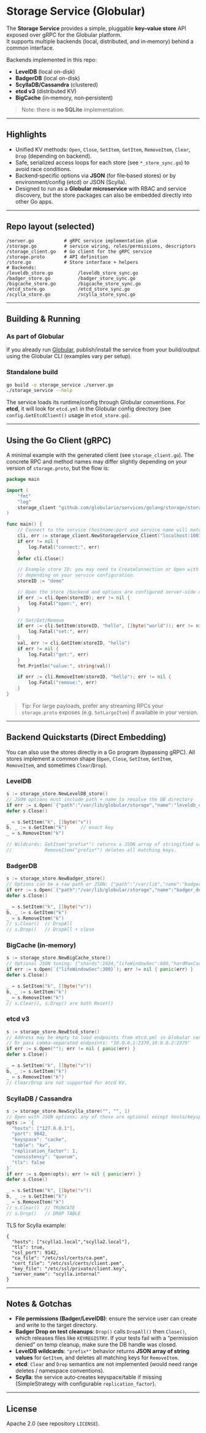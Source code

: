 # Storage Service (Globular)

The **Storage Service** provides a simple, pluggable **key–value store** API exposed over gRPC for the Globular platform.  
It supports multiple backends (local, distributed, and in‑memory) behind a common interface.

Backends implemented in this repo:

- **LevelDB** (local on-disk)
- **BadgerDB** (local on-disk)
- **ScyllaDB/Cassandra** (clustered)
- **etcd v3** (distributed KV)
- **BigCache** (in‑memory, non‑persistent)

> Note: there is **no SQLite** implementation.

---

## Highlights

- Unified KV methods: `Open`, `Close`, `SetItem`, `GetItem`, `RemoveItem`, `Clear`, `Drop` (depending on backend).
- Safe, serialized access loops for each store (see `*_store_sync.go`) to avoid race conditions.
- Backend‑specific options via **JSON** (for file‑based stores) or by environment/config (etcd) or JSON (Scylla).
- Designed to run as a **Globular microservice** with RBAC and service discovery, but the store packages can also be embedded directly into other Go apps.

---

## Repo layout (selected)

```
/server.go           # gRPC service implementation glue
/storage.go          # service wiring, roles/permissions, descriptors
/storage_client.go   # Go client for the gRPC service
/storage.proto       # API definition
/store.go            # Store interface + helpers
# Backends:
/leveldb_store.go         /leveldb_store_sync.go
/badger_store.go          /badger_store_sync.go
/bigcache_store.go        /bigcache_store_sync.go
/etcd_store.go            /etcd_store_sync.go
/scylla_store.go          /scylla_store_sync.go
```

---

## Building & Running

### As part of Globular
If you already run [Globular](https://github.com/globulario/Globular), publish/install the service from your build/output using the Globular CLI (examples vary per setup).

### Standalone build
```bash
go build -o storage_service ./server.go
./storage_service --help
```

The service loads its runtime/config through Globular conventions. For **etcd**, it will look for `etcd.yml` in the Globular config directory (see `config.GetEtcdClient()` usage in `etcd_store.go`).

---

## Using the Go Client (gRPC)

A minimal example with the generated client (see `storage_client.go`). The concrete RPC and method names may differ slightly depending on your version of `storage.proto`, but the flow is:

```go
package main

import (
    "fmt"
    "log"
    storage_client "github.com/globulario/services/golang/storage/storage_client"
)

func main() {
    // Connect to the service (hostname:port and service name will match your deployment)
    cli, err := storage_client.NewStorageService_Client("localhost:10013", "storage.StorageService")
    if err != nil {
        log.Fatal("connect:", err)
    }
    defer cli.Close()

    // Example store ID; you may need to CreateConnection or Open with backend options first,
    // depending on your service configuration.
    storeID := "demo"

    // Open the store (backend and options are configured server-side or via service calls)
    if err := cli.Open(storeID); err != nil {
        log.Fatal("open:", err)
    }

    // Set/Get/Remove
    if err := cli.SetItem(storeID, "hello", []byte("world")); err != nil {
        log.Fatal("set:", err)
    }
    val, err := cli.GetItem(storeID, "hello")
    if err != nil {
        log.Fatal("get:", err)
    }
    fmt.Println("value:", string(val))

    if err := cli.RemoveItem(storeID, "hello"); err != nil {
        log.Fatal("remove:", err)
    }
}
```

> Tip: For large payloads, prefer any streaming RPCs your `storage.proto` exposes (e.g. `SetLargeItem`) if available in your version.

---

## Backend Quickstarts (Direct Embedding)

You can also use the stores directly in a Go program (bypassing gRPC). All stores implement a common shape (`Open`, `Close`, `SetItem`, `GetItem`, `RemoveItem`, and sometimes `Clear`/`Drop`).

### LevelDB
```go
s := storage_store.NewLevelDB_store()
// JSON options must include path + name to resolve the DB directory
if err := s.Open(`{"path":"/var/lib/globular/storage","name":"leveldb_demo"}`); err != nil { panic(err) }
defer s.Close()

_ = s.SetItem("k", []byte("v"))
b, _ := s.GetItem("k")     // exact key
_ = s.RemoveItem("k")

// Wildcards: GetItem("prefix*") returns a JSON array of stringified values.
//            RemoveItem("prefix*") deletes all matching keys.
```

### BadgerDB
```go
s := storage_store.NewBadger_store()
// Options can be a raw path or JSON: {"path":"/var/lib","name":"badger_demo","syncWrites":true}
if err := s.Open(`{"path":"/var/lib/globular/storage","name":"badger_demo","syncWrites":true}`); err != nil { panic(err) }
defer s.Close()

_ = s.SetItem("k", []byte("v"))
b, _ := s.GetItem("k")
_ = s.RemoveItem("k")
// s.Clear()  // DropAll
// s.Drop()   // DropAll + close
```

### BigCache (in‑memory)
```go
s := storage_store.NewBigCache_store()
// Optional JSON tuning: {"shards":1024,"lifeWindowSec":600,"hardMaxCacheSizeMB":64}
if err := s.Open(`{"lifeWindowSec":300}`); err != nil { panic(err) }
defer s.Close()

_ = s.SetItem("k", []byte("v"))
b, _ := s.GetItem("k")
_ = s.RemoveItem("k")
// s.Clear(), s.Drop() are both Reset()
```

### etcd v3
```go
s := storage_store.NewEtcd_store()
// Address may be empty to load endpoints from etcd.yml in Globular config dir.
// Or pass comma-separated endpoints: "10.0.0.1:2379,10.0.0.2:2379"
if err := s.Open(""); err != nil { panic(err) }
defer s.Close()

_ = s.SetItem("k", []byte("v"))
b, _ := s.GetItem("k")
_ = s.RemoveItem("k")
// Clear/Drop are not supported for etcd KV.
```

### ScyllaDB / Cassandra
```go
s := storage_store.NewScylla_store("", "", 1)
// Open with JSON options; any of these are optional except hosts/keyspace/table.
opts := `{
  "hosts": ["127.0.0.1"],
  "port": 9042,
  "keyspace": "cache",
  "table": "kv",
  "replication_factor": 1,
  "consistency": "quorum",
  "tls": false
}`
if err := s.Open(opts); err != nil { panic(err) }
defer s.Close()

_ = s.SetItem("k", []byte("v"))
b, _ := s.GetItem("k")
_ = s.RemoveItem("k")
// s.Clear()  // TRUNCATE
// s.Drop()   // DROP TABLE
```

TLS for Scylla example:
```jsonc
{
  "hosts": ["scylla1.local","scylla2.local"],
  "tls": true,
  "ssl_port": 9142,
  "ca_file": "/etc/ssl/certs/ca.pem",
  "cert_file": "/etc/ssl/certs/client.pem",
  "key_file": "/etc/ssl/private/client.key",
  "server_name": "scylla.internal"
}
```

---

## Notes & Gotchas

- **File permissions (Badger/LevelDB)**: ensure the service user can create and write to the target directory.
- **Badger Drop on test cleanups**: `Drop()` calls `DropAll()` then `Close()`, which releases files like `KEYREGISTRY`. If your tests fail with a “permission denied” on temp cleanup, make sure the DB handle was closed.
- **LevelDB wildcards**: `"prefix*"` behavior returns **JSON array of string values** for `GetItem`, and deletes all matching keys for `RemoveItem`.
- **etcd**: `Clear` and `Drop` semantics are not implemented (would need range deletes / namespace conventions).
- **Scylla**: the service auto‑creates keyspace/table if missing (SimpleStrategy with configurable `replication_factor`).

---

## License
Apache 2.0 (see repository `LICENSE`).


